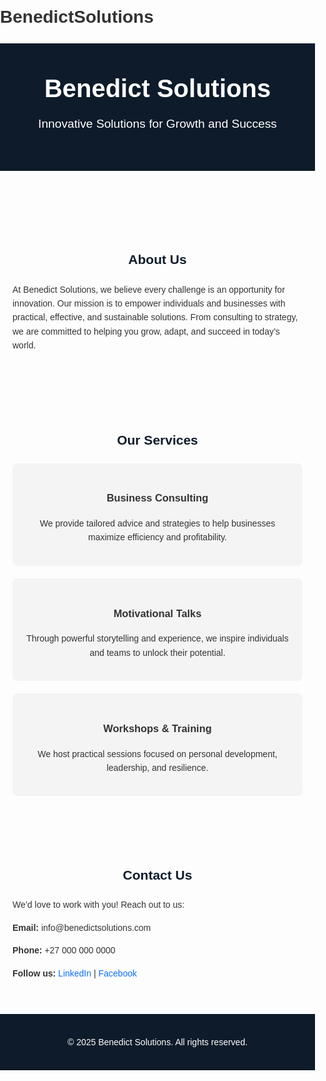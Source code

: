 # BenedictSolutions
<!DOCTYPE html>
<html lang="en">
<head>
  <meta charset="UTF-8">
  <meta name="viewport" content="width=device-width, initial-scale=1.0">
  <title>Benedict Solutions</title>
  <style>
    body {
      font-family: Arial, sans-serif;
      margin: 0;
      padding: 0;
      line-height: 1.6;
      color: #333;
    }
    header {
      background: #0d1b2a;
      color: #fff;
      padding: 40px 20px;
      text-align: center;
    }
    header h1 {
      margin: 0;
      font-size: 2.5rem;
    }
    header p {
      font-size: 1.2rem;
      margin-top: 10px;
    }
    section {
      padding: 40px 20px;
      max-width: 900px;
      margin: auto;
    }
    h2 {
      text-align: center;
      margin-bottom: 20px;
      color: #0d1b2a;
    }
    .services {
      display: grid;
      grid-template-columns: repeat(auto-fit, minmax(250px, 1fr));
      gap: 20px;
    }
    .service-box {
      background: #f4f4f4;
      padding: 20px;
      border-radius: 8px;
      text-align: center;
    }
    footer {
      background: #0d1b2a;
      color: #fff;
      text-align: center;
      padding: 20px;
    }
    a {
      color: #0d6efd;
      text-decoration: none;
    }
  </style>
</head>
<body>

  <header>
    <h1>Benedict Solutions</h1>
    <p>Innovative Solutions for Growth and Success</p>
  </header>

  <section id="about">
    <h2>About Us</h2>
    <p>
      At Benedict Solutions, we believe every challenge is an opportunity for innovation. 
      Our mission is to empower individuals and businesses with practical, effective, and sustainable solutions. 
      From consulting to strategy, we are committed to helping you grow, adapt, and succeed in today’s world.
    </p>
  </section>

  <section id="services">
    <h2>Our Services</h2>
    <div class="services">
      <div class="service-box">
        <h3>Business Consulting</h3>
        <p>We provide tailored advice and strategies to help businesses maximize efficiency and profitability.</p>
      </div>
      <div class="service-box">
        <h3>Motivational Talks</h3>
        <p>Through powerful storytelling and experience, we inspire individuals and teams to unlock their potential.</p>
      </div>
      <div class="service-box">
        <h3>Workshops & Training</h3>
        <p>We host practical sessions focused on personal development, leadership, and resilience.</p>
      </div>
    </div>
  </section>

  <section id="contact">
    <h2>Contact Us</h2>
    <p>We’d love to work with you! Reach out to us:</p>
    <p><strong>Email:</strong> info@benedictsolutions.com</p>
    <p><strong>Phone:</strong> +27 000 000 0000</p>
    <p><strong>Follow us:</strong> <a href="#">LinkedIn</a> | <a href="#">Facebook</a></p>
  </section>

  <footer>
    <p>&copy; 2025 Benedict Solutions. All rights reserved.</p>
  </footer>

</body>
</html>

